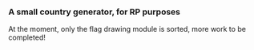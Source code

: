 ### A small country generator, for RP purposes

At the moment, only the flag drawing module is sorted, more work to be completed! 
